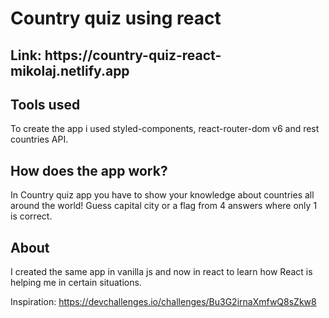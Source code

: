 <h1>Country quiz using react</h1>

<h2>Link: https://country-quiz-react-mikolaj.netlify.app</h2>


<h2>Tools used</h2>

To create the app i used styled-components, react-router-dom v6 and rest countries API.

<h2>How does the app work?</h2>

In Country quiz app you have to show your knowledge about countries all around the world! Guess capital city or a flag from 4 answers where only 1 is correct.  

<h2>About</h2>

I created the same app in vanilla js and now in react to learn how React is helping me in certain situations.


Inspiration: https://devchallenges.io/challenges/Bu3G2irnaXmfwQ8sZkw8
